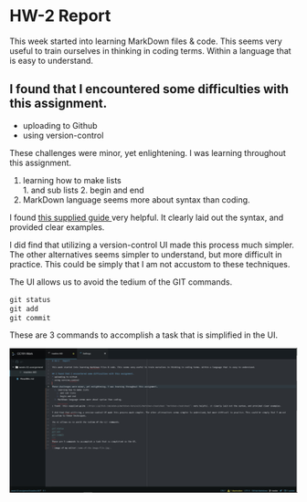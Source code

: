 # HW-2   Report

This week started into learning MarkDown files & code. This seems very useful to train ourselves in thinking in coding terms. Within a language that is easy to understand.

## I found that I encountered some difficulties with this assignment.
* uploading to Github
* using version-control  

These challenges were minor, yet enlightening. I was learning throughout this assignment.
  1. learning how to make lists  
    1. and sub lists
    2. begin and end
  2. MarkDown language seems more about syntax than coding.  

I found [this supplied guide ](https://github.com/adam-p/markdown-here/wiki/Markdown-Cheatsheet "Markdown-Cheatsheet") very helpful. It clearly laid out the syntax, and provided clear examples.

I did find that utilizing a version-control UI made this process much simpler. The other alternatives seems simpler to understand, but more difficult in practice. This could be simply that I am not accustom to these techniques.

The UI allows us to avoid the tedium of the GIT commands.
```
git status
git add
git commit
```
These are 3 commands to accomplish a task that is simplified in the UI.

![Image of my editor](Screenshot.jpg)
